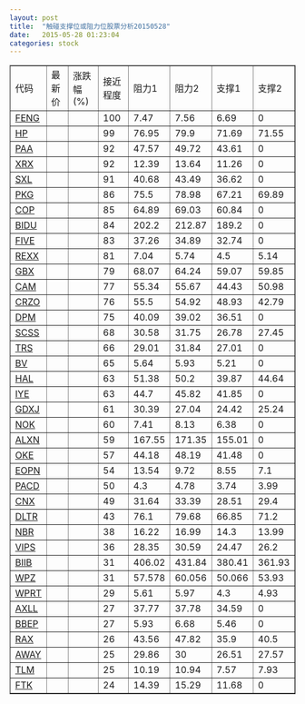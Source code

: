 ```yaml
---
layout: post
title:  "触碰支撑位或阻力位股票分析20150528"
date:   2015-05-28 01:23:04
categories: stock
---
```

<script type="text/javascript">
var stockList = []
stockList.push('gb_feng');
stockList.push('gb_hp');
stockList.push('gb_paa');
stockList.push('gb_xrx');
stockList.push('gb_sxl');
stockList.push('gb_pkg');
stockList.push('gb_cop');
stockList.push('gb_bidu');
stockList.push('gb_five');
stockList.push('gb_rexx');
stockList.push('gb_gbx');
stockList.push('gb_cam');
stockList.push('gb_crzo');
stockList.push('gb_dpm');
stockList.push('gb_scss');
stockList.push('gb_trs');
stockList.push('gb_bv');
stockList.push('gb_hal');
stockList.push('gb_iye');
stockList.push('gb_gdxj');
stockList.push('gb_nok');
stockList.push('gb_alxn');
stockList.push('gb_oke');
stockList.push('gb_eopn');
stockList.push('gb_pacd');
stockList.push('gb_cnx');
stockList.push('gb_dltr');
stockList.push('gb_nbr');
stockList.push('gb_vips');
stockList.push('gb_biib');
stockList.push('gb_wpz');
stockList.push('gb_wprt');
stockList.push('gb_axll');
stockList.push('gb_bbep');
stockList.push('gb_rax');
stockList.push('gb_away');
stockList.push('gb_tlm');
stockList.push('gb_ftk');
</script>
<table border="1">
 <tr>
 <td>代码</td>
 <td>最新价</td>
 <td>涨跌幅(%)</td>
 <td>接近程度</td>
 <td>阻力1</td>
 <td>阻力2</td>
 <td>支撑1</td>
 <td>支撑2</td>
</tr>
  <tr id="feng" class="red">
  <td><a href="http://stock.finance.sina.com.cn/usstock/quotes/FENG.html" target="_blank">FENG</a></td><td></td><td></td><td>100</td><td>7.47</td><td>7.56</td><td>6.69</td><td>0</td></tr>
  <tr id="hp" class="green">
  <td><a href="http://stock.finance.sina.com.cn/usstock/quotes/HP.html" target="_blank">HP</a></td><td></td><td></td><td>99</td><td>76.95</td><td>79.9</td><td>71.69</td><td>71.55</td></tr>
  <tr id="paa" class="red">
  <td><a href="http://stock.finance.sina.com.cn/usstock/quotes/PAA.html" target="_blank">PAA</a></td><td></td><td></td><td>92</td><td>47.57</td><td>49.72</td><td>43.61</td><td>0</td></tr>
  <tr id="xrx" class="green">
  <td><a href="http://stock.finance.sina.com.cn/usstock/quotes/XRX.html" target="_blank">XRX</a></td><td></td><td></td><td>92</td><td>12.39</td><td>13.64</td><td>11.26</td><td>0</td></tr>
  <tr id="sxl" class="red">
  <td><a href="http://stock.finance.sina.com.cn/usstock/quotes/SXL.html" target="_blank">SXL</a></td><td></td><td></td><td>91</td><td>40.68</td><td>43.49</td><td>36.62</td><td>0</td></tr>
  <tr id="pkg" class="green">
  <td><a href="http://stock.finance.sina.com.cn/usstock/quotes/PKG.html" target="_blank">PKG</a></td><td></td><td></td><td>86</td><td>75.5</td><td>78.98</td><td>67.21</td><td>69.89</td></tr>
  <tr id="cop" class="red">
  <td><a href="http://stock.finance.sina.com.cn/usstock/quotes/COP.html" target="_blank">COP</a></td><td></td><td></td><td>85</td><td>64.89</td><td>69.03</td><td>60.84</td><td>0</td></tr>
  <tr id="bidu" class="red">
  <td><a href="http://stock.finance.sina.com.cn/usstock/quotes/BIDU.html" target="_blank">BIDU</a></td><td></td><td></td><td>84</td><td>202.2</td><td>212.87</td><td>189.2</td><td>0</td></tr>
  <tr id="five" class="red">
  <td><a href="http://stock.finance.sina.com.cn/usstock/quotes/FIVE.html" target="_blank">FIVE</a></td><td></td><td></td><td>83</td><td>37.26</td><td>34.89</td><td>32.74</td><td>0</td></tr>
  <tr id="rexx" class="green">
  <td><a href="http://stock.finance.sina.com.cn/usstock/quotes/REXX.html" target="_blank">REXX</a></td><td></td><td></td><td>81</td><td>7.04</td><td>5.74</td><td>4.5</td><td>5.14</td></tr>
  <tr id="gbx" class="green">
  <td><a href="http://stock.finance.sina.com.cn/usstock/quotes/GBX.html" target="_blank">GBX</a></td><td></td><td></td><td>79</td><td>68.07</td><td>64.24</td><td>59.07</td><td>59.85</td></tr>
  <tr id="cam" class="green">
  <td><a href="http://stock.finance.sina.com.cn/usstock/quotes/CAM.html" target="_blank">CAM</a></td><td></td><td></td><td>77</td><td>55.34</td><td>55.67</td><td>44.43</td><td>50.98</td></tr>
  <tr id="crzo" class="green">
  <td><a href="http://stock.finance.sina.com.cn/usstock/quotes/CRZO.html" target="_blank">CRZO</a></td><td></td><td></td><td>76</td><td>55.5</td><td>54.92</td><td>48.93</td><td>42.79</td></tr>
  <tr id="dpm" class="red">
  <td><a href="http://stock.finance.sina.com.cn/usstock/quotes/DPM.html" target="_blank">DPM</a></td><td></td><td></td><td>75</td><td>40.09</td><td>39.02</td><td>36.51</td><td>0</td></tr>
  <tr id="scss" class="red">
  <td><a href="http://stock.finance.sina.com.cn/usstock/quotes/SCSS.html" target="_blank">SCSS</a></td><td></td><td></td><td>68</td><td>30.58</td><td>31.75</td><td>26.78</td><td>27.45</td></tr>
  <tr id="trs" class="green">
  <td><a href="http://stock.finance.sina.com.cn/usstock/quotes/TRS.html" target="_blank">TRS</a></td><td></td><td></td><td>66</td><td>29.01</td><td>31.84</td><td>27.01</td><td>0</td></tr>
  <tr id="bv" class="green">
  <td><a href="http://stock.finance.sina.com.cn/usstock/quotes/BV.html" target="_blank">BV</a></td><td></td><td></td><td>65</td><td>5.64</td><td>5.93</td><td>5.21</td><td>0</td></tr>
  <tr id="hal" class="green">
  <td><a href="http://stock.finance.sina.com.cn/usstock/quotes/HAL.html" target="_blank">HAL</a></td><td></td><td></td><td>63</td><td>51.38</td><td>50.2</td><td>39.87</td><td>44.64</td></tr>
  <tr id="iye" class="red">
  <td><a href="http://stock.finance.sina.com.cn/usstock/quotes/IYE.html" target="_blank">IYE</a></td><td></td><td></td><td>63</td><td>44.7</td><td>45.82</td><td>41.85</td><td>0</td></tr>
  <tr id="gdxj" class="green">
  <td><a href="http://stock.finance.sina.com.cn/usstock/quotes/GDXJ.html" target="_blank">GDXJ</a></td><td></td><td></td><td>61</td><td>30.39</td><td>27.04</td><td>24.42</td><td>25.24</td></tr>
  <tr id="nok" class="red">
  <td><a href="http://stock.finance.sina.com.cn/usstock/quotes/NOK.html" target="_blank">NOK</a></td><td></td><td></td><td>60</td><td>7.41</td><td>8.13</td><td>6.38</td><td>0</td></tr>
  <tr id="alxn" class="green">
  <td><a href="http://stock.finance.sina.com.cn/usstock/quotes/ALXN.html" target="_blank">ALXN</a></td><td></td><td></td><td>59</td><td>167.55</td><td>171.35</td><td>155.01</td><td>0</td></tr>
  <tr id="oke" class="red">
  <td><a href="http://stock.finance.sina.com.cn/usstock/quotes/OKE.html" target="_blank">OKE</a></td><td></td><td></td><td>57</td><td>44.18</td><td>48.19</td><td>41.48</td><td>0</td></tr>
  <tr id="eopn" class="green">
  <td><a href="http://stock.finance.sina.com.cn/usstock/quotes/EOPN.html" target="_blank">EOPN</a></td><td></td><td></td><td>54</td><td>13.54</td><td>9.72</td><td>8.55</td><td>7.1</td></tr>
  <tr id="pacd" class="green">
  <td><a href="http://stock.finance.sina.com.cn/usstock/quotes/PACD.html" target="_blank">PACD</a></td><td></td><td></td><td>50</td><td>4.3</td><td>4.78</td><td>3.74</td><td>3.99</td></tr>
  <tr id="cnx" class="green">
  <td><a href="http://stock.finance.sina.com.cn/usstock/quotes/CNX.html" target="_blank">CNX</a></td><td></td><td></td><td>49</td><td>31.64</td><td>33.39</td><td>28.51</td><td>29.4</td></tr>
  <tr id="dltr" class="green">
  <td><a href="http://stock.finance.sina.com.cn/usstock/quotes/DLTR.html" target="_blank">DLTR</a></td><td></td><td></td><td>43</td><td>76.1</td><td>79.68</td><td>66.85</td><td>71.2</td></tr>
  <tr id="nbr" class="green">
  <td><a href="http://stock.finance.sina.com.cn/usstock/quotes/NBR.html" target="_blank">NBR</a></td><td></td><td></td><td>38</td><td>16.22</td><td>16.99</td><td>14.3</td><td>13.99</td></tr>
  <tr id="vips" class="green">
  <td><a href="http://stock.finance.sina.com.cn/usstock/quotes/VIPS.html" target="_blank">VIPS</a></td><td></td><td></td><td>36</td><td>28.35</td><td>30.59</td><td>24.47</td><td>26.2</td></tr>
  <tr id="biib" class="red">
  <td><a href="http://stock.finance.sina.com.cn/usstock/quotes/BIIB.html" target="_blank">BIIB</a></td><td></td><td></td><td>31</td><td>406.02</td><td>431.84</td><td>380.41</td><td>361.93</td></tr>
  <tr id="wpz" class="red">
  <td><a href="http://stock.finance.sina.com.cn/usstock/quotes/WPZ.html" target="_blank">WPZ</a></td><td></td><td></td><td>31</td><td>57.578</td><td>60.056</td><td>50.066</td><td>53.93</td></tr>
  <tr id="wprt" class="red">
  <td><a href="http://stock.finance.sina.com.cn/usstock/quotes/WPRT.html" target="_blank">WPRT</a></td><td></td><td></td><td>29</td><td>5.61</td><td>5.97</td><td>4.3</td><td>4.93</td></tr>
  <tr id="axll" class="red">
  <td><a href="http://stock.finance.sina.com.cn/usstock/quotes/AXLL.html" target="_blank">AXLL</a></td><td></td><td></td><td>27</td><td>37.77</td><td>37.78</td><td>34.59</td><td>0</td></tr>
  <tr id="bbep" class="green">
  <td><a href="http://stock.finance.sina.com.cn/usstock/quotes/BBEP.html" target="_blank">BBEP</a></td><td></td><td></td><td>27</td><td>5.93</td><td>6.68</td><td>5.46</td><td>0</td></tr>
  <tr id="rax" class="red">
  <td><a href="http://stock.finance.sina.com.cn/usstock/quotes/RAX.html" target="_blank">RAX</a></td><td></td><td></td><td>26</td><td>43.56</td><td>47.82</td><td>35.9</td><td>40.5</td></tr>
  <tr id="away" class="green">
  <td><a href="http://stock.finance.sina.com.cn/usstock/quotes/AWAY.html" target="_blank">AWAY</a></td><td></td><td></td><td>25</td><td>29.86</td><td>30</td><td>26.51</td><td>27.57</td></tr>
  <tr id="tlm" class="green">
  <td><a href="http://stock.finance.sina.com.cn/usstock/quotes/TLM.html" target="_blank">TLM</a></td><td></td><td></td><td>25</td><td>10.19</td><td>10.94</td><td>7.57</td><td>7.93</td></tr>
  <tr id="ftk" class="green">
  <td><a href="http://stock.finance.sina.com.cn/usstock/quotes/FTK.html" target="_blank">FTK</a></td><td></td><td></td><td>24</td><td>14.39</td><td>15.29</td><td>11.68</td><td>0</td></tr>
</table>
